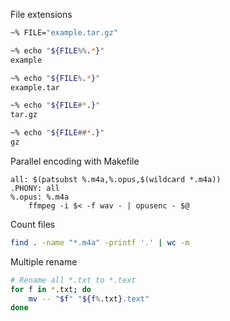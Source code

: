 File extensions

```bash
~% FILE="example.tar.gz"

~% echo "${FILE%%.*}"
example

~% echo "${FILE%.*}"
example.tar

~% echo "${FILE#*.}"
tar.gz

~% echo "${FILE##*.}"
gz
```

Parallel encoding with Makefile

```make
all: $(patsubst %.m4a,%.opus,$(wildcard *.m4a))
.PHONY: all
%.opus: %.m4a
	ffmpeg -i $< -f wav - | opusenc - $@
```

Count files

```bash
find . -name "*.m4a" -printf '.' | wc -m
```

Multiple rename
```bash
# Rename all *.txt to *.text
for f in *.txt; do 
    mv -- "$f" "${f%.txt}.text"
done
```

